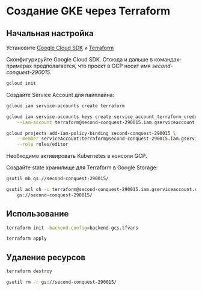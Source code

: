 # Создание GKE через Terraform 

## Начальная настройка

Установите [Google Cloud SDK](https://cloud.google.com/sdk/downloads) и [Terraform](https://www.terraform.io/intro/getting-started/install.html)

Сконфигурируйте Google Cloud SDK. Отсюда и дальше в командах-примерах предполагается, что проект в GCP носит имя *second-conquest-290015*.

```bash
gcloud init
```

Создайте Service Account для пайплайна:

```bash
gcloud iam service-accounts create terraform

gcloud iam service-accounts keys create service_account_terraform_credentials.json \
    --iam-account terraform@second-conquest-290015.iam.gserviceaccount.com

gcloud projects add-iam-policy-binding second-conquest-290015 \
    --member serviceAccount:terraform@second-conquest-290015.iam.gserviceaccount.com \
    --role roles/editor
```

Необходимо активировать Kubernetes в консоли GCP.

Создайте state хранилище для Terraform в Google Storage:

```bash
gsutil mb gs://second-conquest-290015/

gsutil acl ch -u terraform@second-conquest-290015.iam.gserviceaccount.com:OWNER \
    gs://second-conquest-290015/
```

## Использование

```bash
terraform init -backend-config=backend-gcs.tfvars

terraform apply
```

## Удаление ресурсов

```bash
terraform destroy

gsutil rm -r gs://second-conquest-290015/
```
